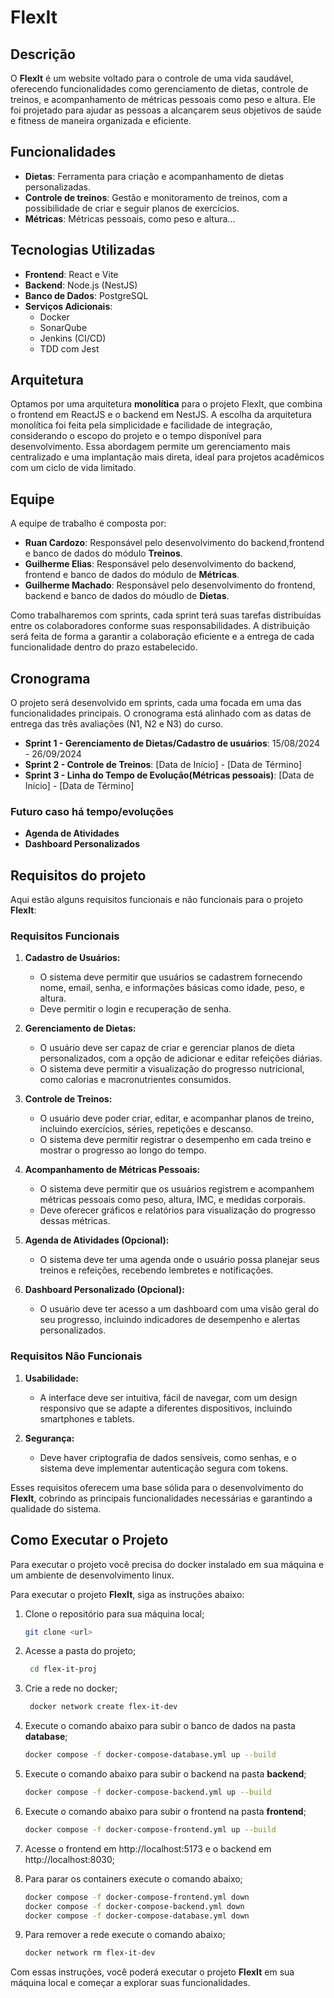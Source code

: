 # FlexIt

## Descrição
O **FlexIt** é um website voltado para o controle de uma vida saudável, oferecendo funcionalidades como gerenciamento de dietas, controle de treinos, e acompanhamento de métricas pessoais como peso e altura. Ele foi projetado para ajudar as pessoas a alcançarem seus objetivos de saúde e fitness de maneira organizada e eficiente.

## Funcionalidades
- **Dietas**: Ferramenta para criação e acompanhamento de dietas personalizadas.
- **Controle de treinos**: Gestão e monitoramento de treinos, com a possibilidade de criar e seguir planos de exercícios.
- **Métricas**: Métricas pessoais, como peso e altura...

## Tecnologias Utilizadas
- **Frontend**: React e Vite
- **Backend**: Node.js (NestJS)
- **Banco de Dados**: PostgreSQL
- **Serviços Adicionais**:
  - Docker
  - SonarQube
  - Jenkins (CI/CD)
  - TDD com Jest

## Arquitetura
Optamos por uma arquitetura **monolítica** para o projeto FlexIt, que combina o frontend em ReactJS e o backend em NestJS. A escolha da arquitetura monolítica foi feita pela simplicidade e facilidade de integração, considerando o escopo do projeto e o tempo disponível para desenvolvimento. Essa abordagem permite um gerenciamento mais centralizado e uma implantação mais direta, ideal para projetos acadêmicos com um ciclo de vida limitado.

## Equipe
A equipe de trabalho é composta por:
- **Ruan Cardozo**: Responsável pelo desenvolvimento do backend,frontend e banco de dados do módulo **Treinos**.
- **Guilherme Elias**: Responsável pelo desenvolvimento do backend, frontend e banco de dados do módulo de **Métricas**.
- **Guilherme Machado**: Responsável pelo desenvolvimento do frontend, backend e banco de dados do móudlo de **Dietas**.

Como trabalharemos com sprints, cada sprint terá suas tarefas distribuídas entre os colaboradores conforme suas responsabilidades. A distribuição será feita de forma a garantir a colaboração eficiente e a entrega de cada funcionalidade dentro do prazo estabelecido.

## Cronograma
O projeto será desenvolvido em sprints, cada uma focada em uma das funcionalidades principais. O cronograma está alinhado com as datas de entrega das três avaliações (N1, N2 e N3) do curso.

- **Sprint 1 - Gerenciamento de Dietas/Cadastro de usuários**: 15/08/2024 - 26/09/2024
- **Sprint 2 - Controle de Treinos**: [Data de Início] - [Data de Término]
- **Sprint 3 - Linha do Tempo de Evolução(Métricas pessoais)**: [Data de Início] - [Data de Término]

### Futuro caso há tempo/evoluções

- **Agenda de Atividades**
- **Dashboard Personalizados**

## Requisitos do projeto

Aqui estão alguns requisitos funcionais e não funcionais para o projeto **FlexIt**:

### Requisitos Funcionais

1. **Cadastro de Usuários:**
   - O sistema deve permitir que usuários se cadastrem fornecendo nome, email, senha, e informações básicas como idade, peso, e altura.
   - Deve permitir o login e recuperação de senha.

2. **Gerenciamento de Dietas:**
   - O usuário deve ser capaz de criar e gerenciar planos de dieta personalizados, com a opção de adicionar e editar refeições diárias.
   - O sistema deve permitir a visualização do progresso nutricional, como calorias e macronutrientes consumidos.

3. **Controle de Treinos:**
   - O usuário deve poder criar, editar, e acompanhar planos de treino, incluindo exercícios, séries, repetições e descanso.
   - O sistema deve permitir registrar o desempenho em cada treino e mostrar o progresso ao longo do tempo.

4. **Acompanhamento de Métricas Pessoais:**
   - O sistema deve permitir que os usuários registrem e acompanhem métricas pessoais como peso, altura, IMC, e medidas corporais.
   - Deve oferecer gráficos e relatórios para visualização do progresso dessas métricas.

5. **Agenda de Atividades (Opcional):**
   - O sistema deve ter uma agenda onde o usuário possa planejar seus treinos e refeições, recebendo lembretes e notificações.

6. **Dashboard Personalizado (Opcional):**
   - O usuário deve ter acesso a um dashboard com uma visão geral do seu progresso, incluindo indicadores de desempenho e alertas personalizados.

### Requisitos Não Funcionais

1. **Usabilidade:**
   - A interface deve ser intuitiva, fácil de navegar, com um design responsivo que se adapte a diferentes dispositivos, incluindo smartphones e tablets.

2. **Segurança:**
   - Deve haver criptografia de dados sensíveis, como senhas, e o sistema deve implementar autenticação segura com tokens.

Esses requisitos oferecem uma base sólida para o desenvolvimento do **FlexIt**, cobrindo as principais funcionalidades necessárias e garantindo a qualidade do sistema.

## Como Executar o Projeto

Para executar o projeto você precisa do docker instalado em sua máquina e um ambiente de desenvolvimento linux.

Para executar o projeto **FlexIt**, siga as instruções abaixo:

1. Clone o repositório para sua máquina local;
   ```bash
   git clone <url>
   ```
2. Acesse a pasta do projeto;
   ```bash
    cd flex-it-proj
    ```

3. Crie a rede no docker;
    ```bash
     docker network create flex-it-dev
     ```

4. Execute o comando abaixo para subir o banco de dados na pasta **database**;
    ```bash
    docker compose -f docker-compose-database.yml up --build
    ```

5. Execute o comando abaixo para subir o backend na pasta **backend**;
    ```bash
    docker compose -f docker-compose-backend.yml up --build
    ```

6. Execute o comando abaixo para subir o frontend na pasta **frontend**;
    ```bash
    docker compose -f docker-compose-frontend.yml up --build
    ```

7. Acesse o frontend em http://localhost:5173 e o backend em http://localhost:8030;

8. Para parar os containers execute o comando abaixo;
    ```bash
    docker compose -f docker-compose-frontend.yml down
    docker compose -f docker-compose-backend.yml down
    docker compose -f docker-compose-database.yml down
    ```

9. Para remover a rede execute o comando abaixo;
    ```bash
    docker network rm flex-it-dev
    ```

Com essas instruções, você poderá executar o projeto **FlexIt** em sua máquina local e começar a explorar suas funcionalidades.